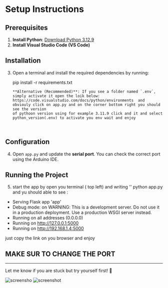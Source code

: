 

# Setup Instructions  

## Prerequisites  
1. **Install Python**: [Download Python 3.12.9](https://www.python.org/downloads/release/python-3129/)  
2. **Install Visual Studio Code (VS Code)**  

## Installation  
3. Open a terminal and install the required dependencies by running:  
 
   pip install -r requirements.txt
   ```
   **Alternative (Recommended)**: If you see a folder named `.env`, simply activate it open the loik below:  
   https://code.visualstudio.com/docs/python/environments  and obviouly click on app.py and on the corner bottom right you should see the version 
   of pythoon version using for example 3.11.9 click and it and select python_version(.env) to activate you env wait and enjoy

  

## Configuration  
4. Open `app.py` and update the **serial port**. You can check the correct port using the Arduino IDE.  

## Running the Project  
5. start the app by open you terminal ( top left) and writing ''  python app.py
and yu should able to see :

 * Serving Flask app 'app'
 * Debug mode: on
WARNING: This is a development server. Do not use it in a production deployment. Use a production WSGI server instead.
 * Running on all addresses (0.0.0.0)
 * Running on http://127.0.0.1:5000
 * Running on http://192.168.1.4:5000

 just copy the link on you browser and enjoy  


 ## MAKE SUR TO CHANGE THE PORT

---

Let me know if you are stuck but try yourself first! 🚀

![screensho](images/app.png)
![screenshot](images/app1.png)